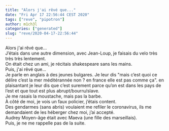 ```yaml
---
title: "Alors j'ai rêvé que..."
date: "Fri Apr 17 22:56:44 CEST 2020"
tags: ["reve", "pipotron"]
author: m1ch3l
categories: ["generated"]
slug: "reve/2020-04-17-22:56:44"
---
```


Alors j'ai rêvé que...<br>
J’étais dans une autre dimension, avec Jean-Loup, je faisais du velo très très très lentement.<br>
On était chez un ami, je récitais shakespeare sans les mains.<br>
Puis, j'ai rêvé que...<br>
Je parle en anglais à des jeunes bulgares. Je leur dis "mais c’est quoi ce délire c’est la mer méditérannée non ? en france elle est pas comme ça". en plaisantant je leur dis que c’est surement parce qu’on est dans les pays de l’est et que tout est plus abrupt/bourru/slave.<br>
Je me rasais la moustache, mais pas la barbe.<br>
À côté de moi, je vois un faux policier, j’étais content.<br>
Des gendarmes (sans abris) voulaient me refiler le coronavirus, ils me demandaient de les héberger chez moi, j’ai accepté.<br>
Audrey Moyen-âge était avec Maeva (une fille des marseillais).<br>
Puis, je ne me rappelle pas de la suite.<br>
